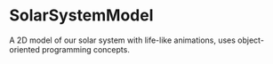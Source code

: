 # SolarSystemModel
A 2D model of our solar system with life-like animations, uses object-oriented programming concepts.

